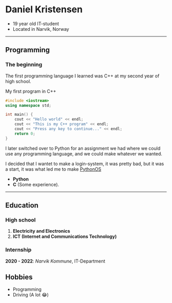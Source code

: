 # Daniel Kristensen

- 19 year old IT-student
- Located in Narvik, Norway

***

## Programming

### The beginning

The first programming language I learned was C++ at my second year of high school.

My first program in C++

```cpp
#include <iostream>
using namespace std;

int main() {
    cout << "Hello world" << endl;
    cout << "This is my C++ program" << endl;
    cout << "Press any key to continue..." << endl;
    return 0;
}
```

I later switched over to Python for an assignment we had where we could use any programming language, and we could make whatever we wanted.

I decided that I wantet to make a login-system, it was pretty bad, but it was a start, it was what led me to make [PythonOS](https://github.com/dannyboy9934/PythonOS)

- **Python**
- **C** (Some experience).

***

## Education

### High school

1. **Electricity and Electronics**
2. **ICT (Internet and Communications Technology)**

### Internship

**2020 - 2022**: *Narvik Kommune*, IT-Department

## Hobbies

- Programming
- Driving (A lot 😂)
